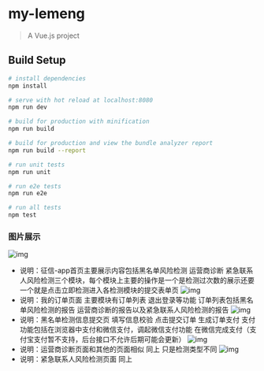 # my-lemeng

> A Vue.js project

## Build Setup

``` bash
# install dependencies
npm install

# serve with hot reload at localhost:8080
npm run dev

# build for production with minification
npm run build

# build for production and view the bundle analyzer report
npm run build --report

# run unit tests
npm run unit

# run e2e tests
npm run e2e

# run all tests
npm test
```
### 图片展示
 ![img](https://github.com/hanxubin199502/--app/blob/master/src/showsimg/report.png)
 - 说明：征信-app首页主要展示内容包括黑名单风险检测 运营商诊断 紧急联系人风险检测三个模块，每个模块上主要的操作是一个是检测过次数的展示还要一个就是点击立即检测进入各检测模块的提交表单页
 ![img](https://github.com/hanxubin199502/--app/blob/master/src/showsimg/report1.png)
 - 说明：我的订单页面 主要模块有订单列表 退出登录等功能 订单列表包括黑名单风险检测的报告 运营商诊断的报告以及紧急联系人风险检测的报告
 ![img](https://github.com/hanxubin199502/--app/blob/master/src/showsimg/report2.png)
 - 说明：黑名单检测信息提交页 填写信息校验 点击提交订单 生成订单支付 支付功能包括在浏览器中支付和微信支付，调起微信支付功能 在微信完成支付（支付宝支付暂不支持，后台接口不允许后期可能会更新）
 ![img](https://github.com/hanxubin199502/--app/blob/master/src/showsimg/report3.png)
 - 说明：运营商诊断页面和其他的页面相似 同上 只是检测类型不同
 ![img](https://github.com/hanxubin199502/--app/blob/master/src/showsimg/report4.png)
 - 说明：紧急联系人风险检测页面 同上